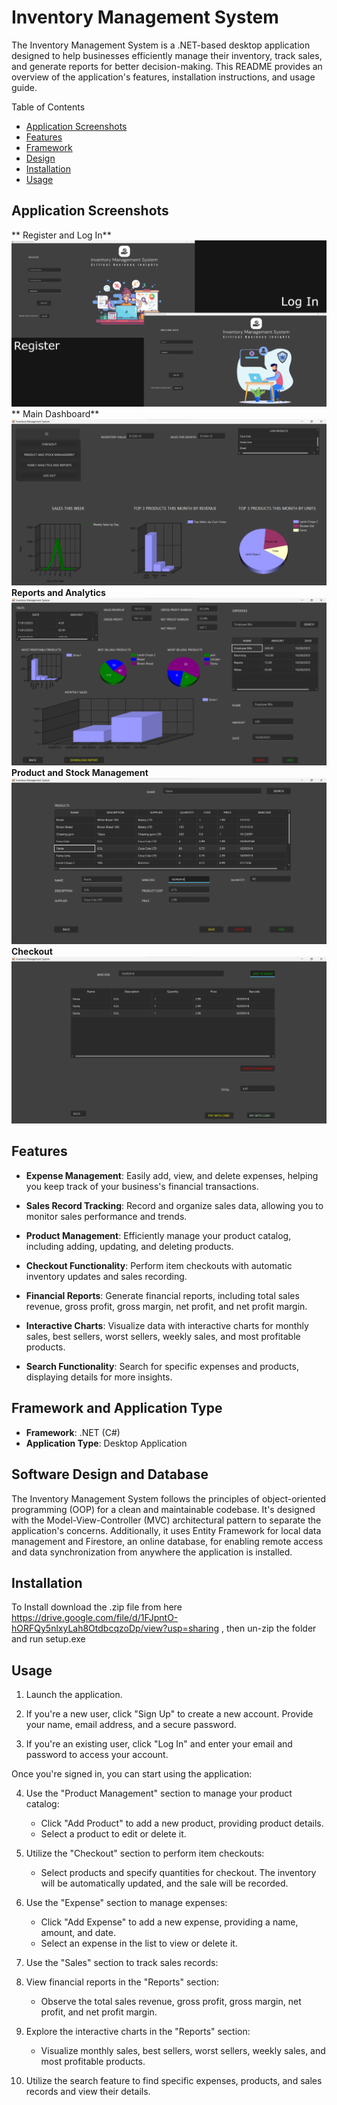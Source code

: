 # Inventory Management System

The Inventory Management System is a .NET-based desktop application designed to help businesses efficiently manage their inventory, track sales, and generate reports for better decision-making. This README provides an overview of the application's features, installation instructions, and usage guide.


Table of Contents
- [Application Screenshots](#screenshots)
- [Features](#features)
- [Framework](#framework)
- [Design](#design)
- [Installation](#installation)
- [Usage](#usage)


<a name="screenshots"></a>
## Application Screenshots

** Register and Log In**
![Signup Page Screenshot](https://github.com/OliverNagy10/Inventory-Managment-System/blob/main/Demo/Images/Register%26Login.png)
** Main Dashboard**
![Dashboard Screenshot](https://github.com/OliverNagy10/Inventory-Managment-System/blob/main/Demo/Images/Dashboard.png)
**Reports and Analytics**
![Reports Screenshot](https://github.com/OliverNagy10/Inventory-Managment-System/blob/main/Demo/Images/Reports.png)
**Product and Stock Management**
![Product Management Screenshot](https://github.com/OliverNagy10/Inventory-Managment-System/blob/main/Demo/Images/ProductManagament.png)
**Checkout**
![Checkout Screenshot](https://github.com/OliverNagy10/Inventory-Managment-System/blob/main/Demo/Images/Checkout.png)

<a name="features"></a>
## Features

- **Expense Management**: Easily add, view, and delete expenses, helping you keep track of your business's financial transactions.

- **Sales Record Tracking**: Record and organize sales data, allowing you to monitor sales performance and trends.

- **Product Management**: Efficiently manage your product catalog, including adding, updating, and deleting products.

- **Checkout Functionality**: Perform item checkouts with automatic inventory updates and sales recording.

- **Financial Reports**: Generate financial reports, including total sales revenue, gross profit, gross margin, net profit, and net profit margin.

- **Interactive Charts**: Visualize data with interactive charts for monthly sales, best sellers, worst sellers, weekly sales, and most profitable products.

- **Search Functionality**: Search for specific expenses and products, displaying details for more insights.

<a name="framework"></a>
## Framework and Application Type

- **Framework**: .NET (C#)
- **Application Type**: Desktop Application

<a name="design"></a>
## Software Design and Database

The Inventory Management System follows the principles of object-oriented programming (OOP) for a clean and maintainable codebase. It's designed with the Model-View-Controller (MVC) architectural pattern to separate the application's concerns. Additionally, it uses Entity Framework for local data management and Firestore, an online database, for enabling remote access and data synchronization from anywhere the application is installed.


<a name="installation"></a>
## Installation

 To Install download the .zip file from here https://drive.google.com/file/d/1FJpntO-hORFQy5nlxyLah8OtdbcqzoDp/view?usp=sharing , then un-zip the folder and run setup.exe

<a name="usage"></a>
 ## Usage



1. Launch the application.

2. If you're a new user, click "Sign Up" to create a new account. Provide your name, email address, and a secure password.

3. If you're an existing user, click "Log In" and enter your email and password to access your account.

Once you're signed in, you can start using the application:

4. Use the "Product Management" section to manage your product catalog:

   - Click "Add Product" to add a new product, providing product details.
   - Select a product to edit or delete it.

5. Utilize the "Checkout" section to perform item checkouts:

   - Select products and specify quantities for checkout. The inventory will be automatically updated, and the sale will be recorded.

6. Use the "Expense" section to manage expenses:

   - Click "Add Expense" to add a new expense, providing a name, amount, and date.
   - Select an expense in the list to view or delete it.

7. Use the "Sales" section to track sales records:


8. View financial reports in the "Reports" section:

   - Observe the total sales revenue, gross profit, gross margin, net profit, and net profit margin.

9. Explore the interactive charts in the "Reports" section:

   - Visualize monthly sales, best sellers, worst sellers, weekly sales, and most profitable products.

10. Utilize the search feature to find specific expenses, products, and sales records and view their details.
